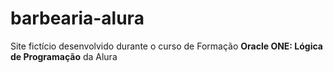 # barbearia-alura
 Site fictício desenvolvido durante o curso de Formação **Oracle ONE: Lógica de Programação** da Alura
